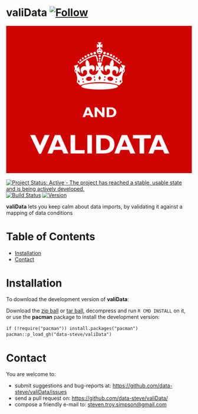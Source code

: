 valiData [![Follow](https://img.shields.io/twitter/follow/data_steve.svg?style=social)](https://twitter.com/intent/follow?screen_name=data_steve)
============

![](inst/img/and-validata.png)

[![Project Status: Active - The project has reached a stable, usable
state and is being actively
developed.](http://www.repostatus.org/badges/0.1.0/active.svg)](http://www.repostatus.org/#active)
[![Build
Status](https://travis-ci.org/data-steve/valiData.svg?branch=master)](https://travis-ci.org/data-steve/valiData)
<a href="https://img.shields.io/badge/Version-0.1.2-orange.svg"><img src="https://img.shields.io/badge/Version-0.1.2-orange.svg" alt="Version"/></a>



**valiData** lets you keep calm about data imports, by validating it against a mapping of data conditions


Table of Contents
============

-   [Installation](#installation)
-   [Contact](#contact)

Installation
============


To download the development version of **valiData**:

Download the [zip ball](https://github.com/data-steve/valiData/zipball/master) or [tar ball](https://github.com/data-steve/valiData/tarball/master), decompress
and run `R CMD INSTALL` on it, or use the **pacman** package to install
the development version:

    if (!require("pacman")) install.packages("pacman")
    pacman::p_load_gh("data-steve/valiData")

Contact
=======

You are welcome to: 
- submit suggestions and bug-reports at: <https://github.com/data-steve/valiData/issues> 
- send a pull request on:
<https://github.com/data-steve/valiData/> 
- compose a friendly e-mail to: <steven.troy.simpson@gmail.com>
